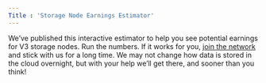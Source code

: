 ```yaml
---
Title : 'Storage Node Earnings Estimator'
---
```

<p class="subheading">We’ve published this interactive estimator to help you see potential earnings for V3 storage nodes. Run the numbers. If it works for you, <a href="/sign-up-farmer">join the network</a> and stick with us for a long time. We may not change how data is stored in the cloud overnight, but with your help we’ll get there, and sooner than you think!</p>
